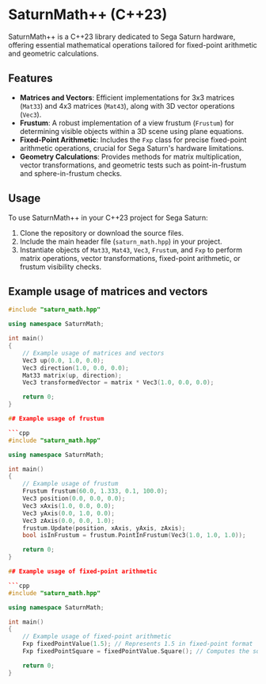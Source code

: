 # SaturnMath++ (C++23)

SaturnMath++ is a C++23 library dedicated to Sega Saturn hardware, offering essential mathematical operations tailored for fixed-point arithmetic and geometric calculations.

## Features

- **Matrices and Vectors**: Efficient implementations for 3x3 matrices (`Mat33`) and 4x3 matrices (`Mat43`), along with 3D vector operations (`Vec3`).
- **Frustum**: A robust implementation of a view frustum (`Frustum`) for determining visible objects within a 3D scene using plane equations.
- **Fixed-Point Arithmetic**: Includes the `Fxp` class for precise fixed-point arithmetic operations, crucial for Sega Saturn's hardware limitations.
- **Geometry Calculations**: Provides methods for matrix multiplication, vector transformations, and geometric tests such as point-in-frustum and sphere-in-frustum checks.

## Usage

To use SaturnMath++ in your C++23 project for Sega Saturn:
1. Clone the repository or download the source files.
2. Include the main header file (`saturn_math.hpp`) in your project.
3. Instantiate objects of `Mat33`, `Mat43`, `Vec3`, `Frustum`, and `Fxp` to perform matrix operations, vector transformations, fixed-point arithmetic, or frustum visibility checks.

## Example usage of matrices and vectors

```cpp
#include "saturn_math.hpp"

using namespace SaturnMath;

int main()
{
    // Example usage of matrices and vectors
    Vec3 up(0.0, 1.0, 0.0);
    Vec3 direction(1.0, 0.0, 0.0);
    Mat33 matrix(up, direction);
    Vec3 transformedVector = matrix * Vec3(1.0, 0.0, 0.0);

    return 0;
}

## Example usage of frustum

```cpp
#include "saturn_math.hpp"

using namespace SaturnMath;

int main()
{
    // Example usage of frustum
    Frustum frustum(60.0, 1.333, 0.1, 100.0);
    Vec3 position(0.0, 0.0, 0.0);
    Vec3 xAxis(1.0, 0.0, 0.0);
    Vec3 yAxis(0.0, 1.0, 0.0);
    Vec3 zAxis(0.0, 0.0, 1.0);
    frustum.Update(position, xAxis, yAxis, zAxis);
    bool isInFrustum = frustum.PointInFrustum(Vec3(1.0, 1.0, 1.0));

    return 0;
}

## Example usage of fixed-point arithmetic

```cpp
#include "saturn_math.hpp"

using namespace SaturnMath;

int main()
{
    // Example usage of fixed-point arithmetic
    Fxp fixedPointValue(1.5); // Represents 1.5 in fixed-point format
    Fxp fixedPointSquare = fixedPointValue.Square(); // Computes the square of the value

    return 0;
}